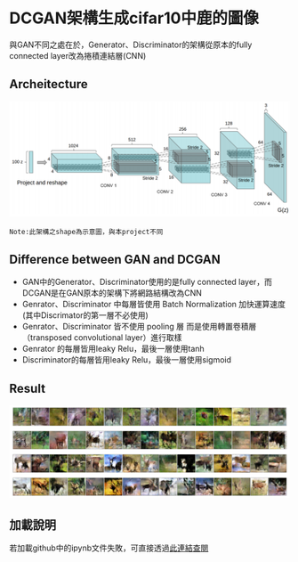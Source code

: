 # DCGAN架構生成cifar10中鹿的圖像
與GAN不同之處在於，Generator、Discriminator的架構從原本的fully connected layer改為捲積連結層(CNN)
## Archeitecture
![error](https://github.com/JusticeLeee/DC_GAN/blob/master/DCGAN.png)
```
Note:此架構之shape為示意圖，與本project不同
```
## Difference between GAN and DCGAN
* GAN中的Generator、Discriminator使用的是fully connected layer，而DCGAN是在GAN原本的架構下將網路結構改為CNN
* Genrator、Discriminator 中每層皆使用 Batch Normalization 加快運算速度(其中Discrimator的第一層不必使用)
* Genrator、Discriminator 皆不使用 pooling 層 而是使用轉置卷積層（transposed convolutional layer）進行取樣
* Genrator 的每層皆用leaky Relu，最後一層使用tanh
* Discriminator的每層皆用leaky Relu，最後一層使用sigmoid
## Result
![error](https://github.com/JusticeLeee/DC_GAN/blob/master/deer.png)
## 加載說明
若加載github中的ipynb文件失敗，可直接透過[此連結查閱](https://nbviewer.jupyter.org/github/JusticeLeee/DC_GAN/blob/master/DcGan_deer.ipynb)

